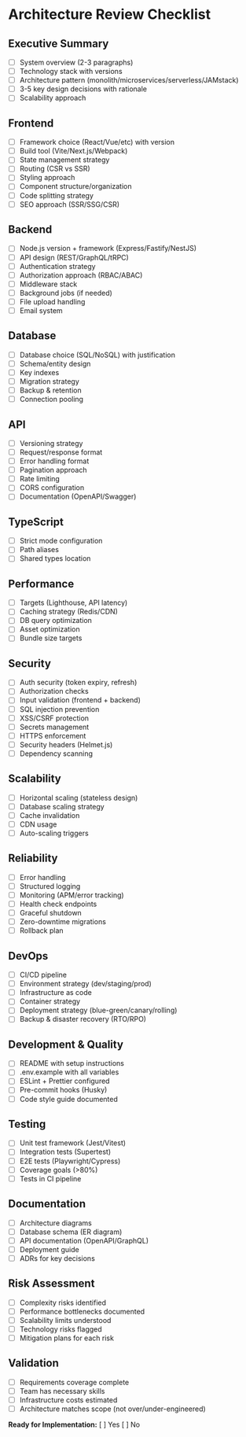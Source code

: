 # <!-- Powered by BMAD™ Core -->

# Architecture Review Checklist

## Executive Summary
- [ ] System overview (2-3 paragraphs)
- [ ] Technology stack with versions
- [ ] Architecture pattern (monolith/microservices/serverless/JAMstack)
- [ ] 3-5 key design decisions with rationale
- [ ] Scalability approach

## Frontend
- [ ] Framework choice (React/Vue/etc) with version
- [ ] Build tool (Vite/Next.js/Webpack)
- [ ] State management strategy
- [ ] Routing (CSR vs SSR)
- [ ] Styling approach
- [ ] Component structure/organization
- [ ] Code splitting strategy
- [ ] SEO approach (SSR/SSG/CSR)

## Backend
- [ ] Node.js version + framework (Express/Fastify/NestJS)
- [ ] API design (REST/GraphQL/tRPC)
- [ ] Authentication strategy
- [ ] Authorization approach (RBAC/ABAC)
- [ ] Middleware stack
- [ ] Background jobs (if needed)
- [ ] File upload handling
- [ ] Email system

## Database
- [ ] Database choice (SQL/NoSQL) with justification
- [ ] Schema/entity design
- [ ] Key indexes
- [ ] Migration strategy
- [ ] Backup & retention
- [ ] Connection pooling

## API
- [ ] Versioning strategy
- [ ] Request/response format
- [ ] Error handling format
- [ ] Pagination approach
- [ ] Rate limiting
- [ ] CORS configuration
- [ ] Documentation (OpenAPI/Swagger)

## TypeScript
- [ ] Strict mode configuration
- [ ] Path aliases
- [ ] Shared types location

## Performance
- [ ] Targets (Lighthouse, API latency)
- [ ] Caching strategy (Redis/CDN)
- [ ] DB query optimization
- [ ] Asset optimization
- [ ] Bundle size targets

## Security
- [ ] Auth security (token expiry, refresh)
- [ ] Authorization checks
- [ ] Input validation (frontend + backend)
- [ ] SQL injection prevention
- [ ] XSS/CSRF protection
- [ ] Secrets management
- [ ] HTTPS enforcement
- [ ] Security headers (Helmet.js)
- [ ] Dependency scanning

## Scalability
- [ ] Horizontal scaling (stateless design)
- [ ] Database scaling strategy
- [ ] Cache invalidation
- [ ] CDN usage
- [ ] Auto-scaling triggers

## Reliability
- [ ] Error handling
- [ ] Structured logging
- [ ] Monitoring (APM/error tracking)
- [ ] Health check endpoints
- [ ] Graceful shutdown
- [ ] Zero-downtime migrations
- [ ] Rollback plan

## DevOps
- [ ] CI/CD pipeline
- [ ] Environment strategy (dev/staging/prod)
- [ ] Infrastructure as code
- [ ] Container strategy
- [ ] Deployment strategy (blue-green/canary/rolling)
- [ ] Backup & disaster recovery (RTO/RPO)

## Development & Quality
- [ ] README with setup instructions
- [ ] .env.example with all variables
- [ ] ESLint + Prettier configured
- [ ] Pre-commit hooks (Husky)
- [ ] Code style guide documented

## Testing
- [ ] Unit test framework (Jest/Vitest)
- [ ] Integration tests (Supertest)
- [ ] E2E tests (Playwright/Cypress)
- [ ] Coverage goals (>80%)
- [ ] Tests in CI pipeline

## Documentation
- [ ] Architecture diagrams
- [ ] Database schema (ER diagram)
- [ ] API documentation (OpenAPI/GraphQL)
- [ ] Deployment guide
- [ ] ADRs for key decisions

## Risk Assessment
- [ ] Complexity risks identified
- [ ] Performance bottlenecks documented
- [ ] Scalability limits understood
- [ ] Technology risks flagged
- [ ] Mitigation plans for each risk

## Validation
- [ ] Requirements coverage complete
- [ ] Team has necessary skills
- [ ] Infrastructure costs estimated
- [ ] Architecture matches scope (not over/under-engineered)

**Ready for Implementation:** [ ] Yes [ ] No
